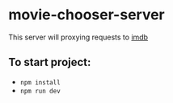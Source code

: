 # movie-chooser-server

This server will proxying requests to [imdb](http://www.omdbapi.com/)

## To start project:
* `npm install`
* `npm run dev`

